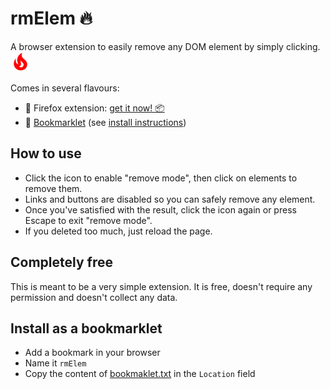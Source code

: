 # rmElem 🔥️

A browser extension to easily remove any DOM element by simply clicking. ![](./red.svg)

Comes in several flavours:

- 🦊️ Firefox extension: [get it now! 📦️](https://addons.mozilla.org/en-US/firefox/addon/rmelem/)
- 🔖️ [Bookmarklet](https://en.wikipedia.org/wiki/Bookmarklet) (see [install instructions](#install-as-a-bookmarklet))

## How to use

- Click the icon to enable "remove mode", then click on elements to remove them.
- Links and buttons are disabled so you can safely remove any element.
- Once you've satisfied with the result, click the icon again or press Escape to exit "remove mode".
- If you deleted too much, just reload the page.

## Completely free

This is meant to be a very simple extension. It is free, doesn't require any permission and doesn't collect any data.

## Install as a bookmarklet

- Add a bookmark in your browser
- Name it `rmElem`
- Copy the content of [bookmaklet.txt](./bookmarklet.txt) in the `Location` field
